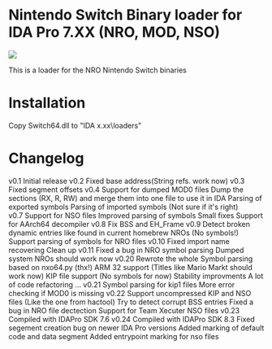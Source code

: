 # Nintendo Switch Binary loader for IDA Pro 7.XX (NRO, MOD, NSO)


![](LoaderOutput.gif)

This is a loader for the NRO Nintendo Switch binaries

# Installation

Copy Switch64.dll to "IDA x.xx\loaders"

# Changelog

v0.1 Initial release
v0.2 Fixed base address(String refs. work now)
v0.3 Fixed segment offsets
v0.4 Support for dumped MOD0 files 
      Dump the sections (RX, R, RW) and merge them into one file to use it in IDA
      Parsing of exported symbols
      Parsing of imported symbols (Not sure if it's right)                 
v0.7 Support for NSO files
	Improved parsing of symbols
	Small fixes
	Support for AArch64 decompiler
v0.8 Fix BSS and EH_Frame 
v0.9 Detect broken dynamic entries like found in current homebrew NROs (No symbols!)
	 Support parsing of symbols for NRO files
v0.10 Fixed import name recovering
	Clean up
v0.11 Fixed a bug in NRO symbol parsing
	Dumped system NROs should work now
v0.20 Rewrote the whole Symbol parsing based on nxo64.py (thx!)
	ARM 32 support (Titles like Mario Markt should work now)
	KIP file support (No symbols for now)
	Stability improvments
	A lot of code refactoring ...
v0.21 Symbol parsing for kip1 files
	More error checking if MOD0 is missing
v0.22 Support uncompressed KIP and NSO files (Like the one from hactool)
	Try to detect corrupt BSS entries
	Fixed a bug in NRO file dectection
	Support for Team Xecuter NSO files
v0.23 Compiled with IDAPro SDK 7.6
v0.24 Compiled with IDAPro SDK 8.3
	Fixed segement creation bug on newer IDA Pro versions
	Added marking of default code and data segment
	Added entrypoint marking for nso files
